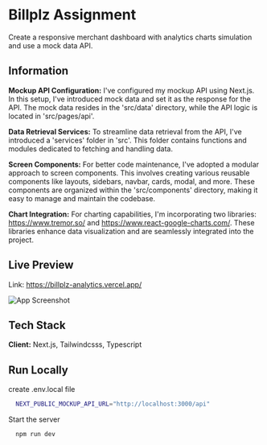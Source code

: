 
# Billplz Assignment

Create a responsive merchant dashboard with analytics charts simulation and use a mock data API.

## Information
**Mockup API Configuration:**
I've configured my mockup API using Next.js. In this setup, I've introduced mock data and set it as the response for the API. The mock data resides in the 'src/data' directory, while the API logic is located in 'src/pages/api'.

**Data Retrieval Services:**
To streamline data retrieval from the API, I've introduced a 'services' folder in 'src'. This folder contains functions and modules dedicated to fetching and handling data.

**Screen Components:**
For better code maintenance, I've adopted a modular approach to screen components. This involves creating various reusable components like layouts, sidebars, navbar, cards, modal, and more. These components are organized within the 'src/components' directory, making it easy to manage and maintain the codebase.

**Chart Integration:**
For charting capabilities, I'm incorporating two libraries: https://www.tremor.so/ and https://www.react-google-charts.com/. These libraries enhance data visualization and are seamlessly integrated into the project.




## Live Preview

Link: https://billplz-analytics.vercel.app/

![App Screenshot](https://i.ibb.co/swJyQyZ/Screenshot-2023-10-28-at-4-06-59-PM.png)


## Tech Stack

**Client:** Next.js, Tailwindcsss, Typescript

## Run Locally

create .env.local file
```bash
  NEXT_PUBLIC_MOCKUP_API_URL="http://localhost:3000/api"
```

Start the server
```bash
  npm run dev
```






